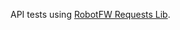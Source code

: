 API tests using [RobotFW Requests Lib](https://marketsquare.github.io/robotframework-requests/doc/RequestsLibrary.html).
